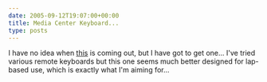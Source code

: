 ```yaml
---
date: 2005-09-12T19:07:00+00:00
title: Media Center Keyboard...
type: posts
---
```

I have no idea when [this](https://www.microsoft.com/hardware/discover/remotekey.htm) is coming out, but I have got to get one... I've tried various remote keyboards but this one seems much better designed for lap-based use, which is exactly what I'm aiming for...
